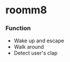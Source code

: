 # roomm8
<h3>Function</h3>
<ul>
<li>Wake up and escape</li>
<li>Walk around</li>
<li>Detect user's clap</li>
</ul>
